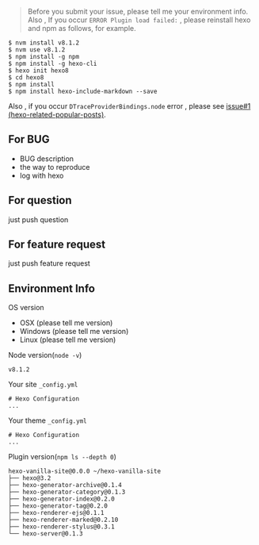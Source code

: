 > Before you submit your issue, please tell me your environment info. Also , If you occur `ERROR Plugin load failed:` , please reinstall hexo and npm as follows, for example.

```
$ nvm install v8.1.2
$ nvm use v8.1.2
$ npm install -g npm
$ npm install -g hexo-cli
$ hexo init hexo8
$ cd hexo8
$ npm install
$ npm install hexo-include-markdown --save
```

Also , if you occur `DTraceProviderBindings.node` error , please see [issue#1 (hexo-related-popular-posts)](https://github.com/tea3/hexo-related-popular-posts/issues/1).


## For BUG

- BUG description
- the way to reproduce
- log with hexo

## For question

just push question

## For feature request

just push feature request

## Environment Info

OS version

- OSX (please tell me version)
- Windows (please tell me version)
- Linux (please tell me version)

Node version(`node -v`)
```
v8.1.2
```

Your site `_config.yml`
```
# Hexo Configuration
...
```

Your theme `_config.yml`
```
# Hexo Configuration
...
```

Plugin version(`npm ls --depth 0`)
```
hexo-vanilla-site@0.0.0 ~/hexo-vanilla-site
├── hexo@3.2
├── hexo-generator-archive@0.1.4
├── hexo-generator-category@0.1.3
├── hexo-generator-index@0.2.0
├── hexo-generator-tag@0.2.0
├── hexo-renderer-ejs@0.1.1
├── hexo-renderer-marked@0.2.10
├── hexo-renderer-stylus@0.3.1
└── hexo-server@0.1.3
```


